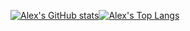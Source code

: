 

[![Alex's GitHub stats](https://github-readme-stats.vercel.app/api?username=alexmfritz&theme=tokyonight)](https://github.com/alexmfritz/github-readme-stats)[![Alex's Top Langs](https://github-readme-stats.vercel.app/api/top-langs/?username=alexmfritz&theme=tokyonight)](https://github.com/alexmfritz/github-readme-stats)



